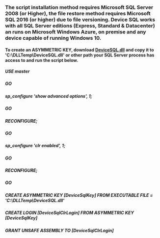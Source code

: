 ### The script installation method requires Microsoft SQL Server 2008 (or Higher), the file restore method requires Microsoft SQL 2016 (or higher) due to file versioning. Device SQL works with all SQL Server editions (Express, Standard & Datacenter) an runs on Microsoft Windows Azure, on premise and any device capable of running Windows 10.

#### To create an ASYMMETRIC KEY, download [DeviceSQL.dll](https://github.com/jasonrichardcraig/DeviceSQL/raw/master/Version%201.0/DeviceSQL.dll) and copy it to 'C:\DLLTemp\DeviceSQL.dll' or other path your SQL Server process has access to and run the script below.

##### USE master 
##### GO 
##### sp_configure 'show advanced options', 1;  
##### GO  
##### RECONFIGURE;  
##### GO  
##### sp_configure 'clr enabled', 1;  
##### GO  
##### RECONFIGURE;  
##### GO

##### CREATE ASYMMETRIC KEY [DeviceSqlKey] FROM EXECUTABLE FILE = 'C:\DLLTemp\DeviceSQL.dll'
##### CREATE LOGIN [DeviceSqlClrLogin] FROM ASYMMETRIC KEY [DeviceSqlKey]
##### GRANT UNSAFE ASSEMBLY TO [DeviceSqlClrLogin]


